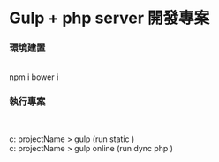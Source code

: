 <!-- # Grunt 開發專案
<br />
專案建置的流程，注意有分使用  Windows 和 Mac   
Command line 指令操作 [Command Line指令](https://www.renfei.org/blog/mac-os-x-terminal-101.html)

<br /><br /><br />

# 一 基本環境建置
這部分只需要做一次，以後每次專案在開發時，只需要跑 npm install部分。
<br />
## 1.Install node.js
<br />

 Install  [ Node.js ](https://nodejs.org/en/)  


## 2.Install ruby ( Windows User )
<br />
  -->
# Gulp + php server 開發專案

### 環境建置  
<br />
npm i  
bower i

### 執行專案
<br />

c: projectName > gulp   (run static )  
c: projectName > gulp online (run dync php )  



<!-- ##sass Structure

```
sass/
|
|– base/
|   |– _reset.scss       # Reset/normalize
|   |– _typography.scss  # Typography rules
|   ...                  # Etc…
|
|– components/
|   |– _buttons.scss     # Buttons
|   |– _carousel.scss    # Carousel
|   |– _cover.scss       # Cover
|   |– _dropdown.scss    # Dropdown
|   ...                  # Etc…
|
|– layout/
|   |– _navigation.scss  # Navigation
|   |– _grid.scss        # Grid system
|   |– _header.scss      # Header
|   |– _footer.scss      # Footer
|   |– _sidebar.scss     # Sidebar
|   |– _forms.scss       # Forms
|   ...                  # Etc…
|
|– pages/
|   |– _home.scss        # Home specific styles
|   |– _contact.scss     # Contact specific styles
|   ...                  # Etc…
|
|– sass-utils/
|   |– _variables.scss   # Sass Variables
|   |– _functions.scss   # Sass Functions
|   |– _mixins.scss      # Sass Mixins
|   |– _helpers.scss     # Class & placeholders helpers
|
|– vendors/
|   |– _bootstrap.scss   # Bootstrap
|   |– _jquery-ui.scss   # jQuery UI
|   ...                  # Etc…
|
|
`– style.scss            # Primary Sass file
``` -->
